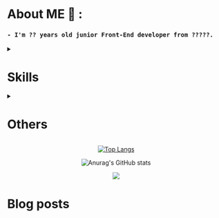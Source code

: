 <div align="center">
  
<!-- ![](kiss-yaoi.gif) -->
</div>

# About ME 💬 :

### `- I'm ?? years old junior Front-End developer from ?????.`


<details>
<summary>
  
# **Skills**
</summary>

[![](https://img.shields.io/badge/HTML5-black?style=for-the-badge&logo=html5)]()
[![](https://img.shields.io/badge/CSS3-black?style=for-the-badge&logo=css3)]()
[![](https://img.shields.io/badge/JavaScript-black?style=for-the-badge&logo=javascript)]()
[![](https://img.shields.io/badge/PHP-black?style=for-the-badge&logo=php)]()
[![](https://img.shields.io/badge/MySQL-black?style=for-the-badge&logo=mysql)]()
[![](https://img.shields.io/badge/Sass-black?style=for-the-badge&logo=sass)]()
[![](https://img.shields.io/badge/Pug-black?style=for-the-badge&logo=pug)]()
[![](https://img.shields.io/badge/TypeScript-black?style=for-the-badge&logo=typescript)]()
[![](https://img.shields.io/badge/React-black?style=for-the-badge&logo=react)]()
[![](https://img.shields.io/badge/Markdown-000000?style=for-the-badge&logo=markdown)]()
[![](https://img.shields.io/badge/Express.js-000000?style=for-the-badge&logo=express)]()
[![](https://img.shields.io/badge/Vue.js-black?style=for-the-badge&logo=vuedotjs)]()
[![](https://img.shields.io/badge/Wiki%20js-black?style=for-the-badge&logo=Wikidotjs)]()
[![](https://img.shields.io/badge/Gulp-black?style=for-the-badge&logo=gulp)]()
[![](https://img.shields.io/badge/GIT-black?style=for-the-badge&logo=git&logoColor=)]()
[![](https://img.shields.io/badge/Bootstrap-black?style=for-the-badge&logo=bootstrap)]()
[![](https://img.shields.io/badge/Bulma-black?style=for-the-badge&logo=Bulma)]()
[![](https://img.shields.io/badge/Foundation-black?style=for-the-badge&logo=Foundation)]()
[![](https://img.shields.io/badge/Webpack-black?style=for-the-badge&logo=Webpack)]()
[![](https://img.shields.io/badge/npm-black?style=for-the-badge&logo=npm)]()
[![](https://img.shields.io/badge/Mobx-black?style=for-the-badge&logo=Mobx)]()
  
</details>
<details>
<summary>
  
# **Others**
</summary>

[![](https://img.shields.io/badge/figma-black?style=for-the-badge&logo=figma)]()
[![](https://img.shields.io/badge/autoprefixer-black?style=for-the-badge&logo=autoprefixer)]()
[![](https://img.shields.io/badge/Prettier-black?style=for-the-badge&logo=Prettier)]()
[![](https://img.shields.io/badge/filezilla-black?style=for-the-badge&logo=filezilla)]()
[![](https://img.shields.io/badge/vscodium-black?style=for-the-badge&logo=vscodium)]()
[![](https://img.shields.io/badge/linux-black?style=for-the-badge&logo=linux)]()
[![](https://img.shields.io/badge/Obsidian-black?style=for-the-badge&logo=Obsidian)]()
[![](https://img.shields.io/badge/LibreOffice-black?style=for-the-badge&logo=libreoffice)]()
[![](https://img.shields.io/badge/Mobx-black?style=for-the-badge&logo=Mobx)]()
  
</details>



<div align="center">

[![Top Langs](https://github-readme-streak-stats.herokuapp.com/?user=zachey01)](https://github.com/anuraghazra/github-readme-stats)
<br>

![Anurag's GitHub stats](https://github-readme-stats.vercel.app/api?username=zachey01&show_icons=true&)

![](https://komarev.com/ghpvc/?username=zachey01)
</div>

# Blog posts

<!-- BLOG-POST-LIST:START -->
<!-- BLOG-POST-LIST:END -->


